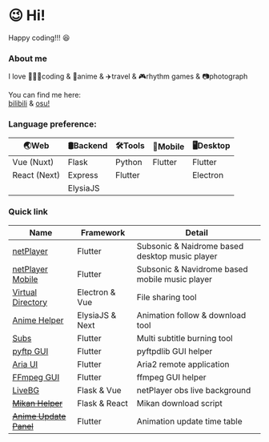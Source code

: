 # 😉 Hi!

Happy coding!!! 😆

### About me

I love 👨🏻‍💻coding & 🍿anime & ✈️travel & 🎮rhythm games & 📷photograph

You can find me here:  
[bilibili](https://space.bilibili.com/5129395) &
[osu!](https://osu.ppy.sh/users/11444852)

### Language preference:

🌏Web | 🛢Backend | 🛠️Tools | 📱Mobile| 🖥️Desktop
-|-|-|-|-
Vue (Nuxt)|Flask|Python|Flutter|Flutter
React (Next)|Express|Flutter||Electron
||ElysiaJS|

### Quick link

|Name|Framework|Detail|
|-|-|-|
|[netPlayer](https://github.com/Zhoucheng133/netPlayer-Next)|Flutter|Subsonic & Naidrome based desktop music player|
|[netPlayer Mobile](https://github.com/Zhoucheng133/netPlayer-Mobile)|Flutter|Subsonic & Navidrome based mobile music player|
|[Virtual Directory](https://github.com/Zhoucheng133/virtual-directory)|Electron & Vue|File sharing tool|
|[Anime Helper](https://github.com/Zhoucheng133/Anime-Helper)|ElysiaJS & Next|Animation follow & download tool|
|[Subs](https://github.com/Zhoucheng133/Subs)|Flutter|Multi subtitle burning tool
|[pyftp GUI](https://github.com/Zhoucheng133/pyftp-GUI)|Flutter|pyftpdlib GUI helper|
|[Aria UI](https://github.com/Zhoucheng133/AriaUI)|Flutter|Aria2 remote application|
|[FFmpeg GUI](https://github.com/Zhoucheng133/FFmpegGUI)|Flutter|ffmpeg GUI helper|
|[LiveBG](https://github.com/Zhoucheng133/Live-BG)|Flask & Vue|netPlayer obs live background|
|~~[Mikan Helper](https://github.com/Zhoucheng133/Mikan-Helper)~~|Flask & React|Mikan download script|
|~~[Anime Update Panel](https://github.com/Zhoucheng133/Anime-Update-Panel)~~|Flutter|Animation update time table|
